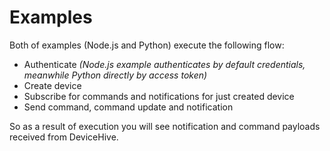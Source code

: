 # Examples
Both of examples (Node.js and Python) execute the following flow:
- Authenticate _(Node.js example authenticates by default credentials, meanwhile Python directly by access token)_
- Create device
- Subscribe for commands and notifications for just created device
- Send command, command update and notification

So as a result of execution you will see notification and command payloads received from DeviceHive.